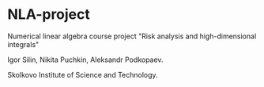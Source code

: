 # NLA-project
Numerical linear algebra course project "Risk analysis and high-dimensional integrals"

Igor Silin,
Nikita Puchkin,
Aleksandr Podkopaev.

Skolkovo Institute of Science and Technology.
